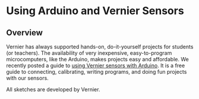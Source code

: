 Using Arduino and Vernier Sensors
========

Overview
--------

Vernier has always supported hands-on, do-it-yourself projects for students (or teachers). The availability of very inexpensive, easy-to-program microcomputers, like the Arduino, makes projects easy and affordable. We recently posted a guide to [using Vernier sensors with Arduino][1]. It is a free guide to connecting, calibrating, writing programs, and doing fun projects with our sensors.

All sketches are developed by Vernier.

[1]:	http://wwww.vernier.com/arduino/	"Guide to Using Vernier Sensors with Arduino"